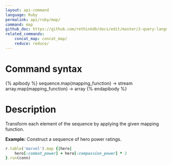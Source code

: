 ```yaml
---
layout: api-command 
language: Ruby
permalink: api/ruby/map/
command: map 
github_doc: https://github.com/rethinkdb/docs/edit/master/2-query-language/api/ruby/transformations/map.md
related_commands:
    concat_map: concat_map/
    reduce: reduce/
---
```


# Command syntax #

{% apibody %}
sequence.map(mapping_function) &rarr; stream
array.map(mapping_function) &rarr; array
{% endapibody %}

# Description #

Transform each element of the sequence by applying the given mapping function.

__Example:__ Construct a sequence of hero power ratings.

```rb
r.table('marvel').map {|hero|
    hero[:combat_power] + hero[:compassion_power] * 2
}.run(conn)
```


